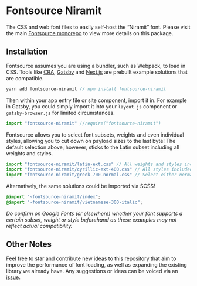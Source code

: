 # Fontsource Niramit

The CSS and web font files to easily self-host the “Niramit” font. Please visit the main [Fontsource monorepo](https://github.com/DecliningLotus/fontsource) to view more details on this package.

## Installation

Fontsource assumes you are using a bundler, such as Webpack, to load in CSS. Tools like [CRA](https://create-react-app.dev/), [Gatsby](https://www.gatsbyjs.org/) and [Next.js](https://nextjs.org/) are prebuilt example solutions that are compatible.

```javascript
yarn add fontsource-niramit // npm install fontsource-niramit
```

Then within your app entry file or site component, import it in. For example in Gatsby, you could simply import it into your `layout.js` component or `gatsby-browser.js` for limited circumstances.

```javascript
import "fontsource-niramit" //require("fontsource-niramit")
```

Fontsource allows you to select font subsets, weights and even individual styles, allowing you to cut down on payload sizes to the last byte! The default selection above, however, sticks to the Latin subset including all weights and styles.

```javascript
import "fontsource-niramit/latin-ext.css" // All weights and styles included.
import "fontsource-niramit/cyrillic-ext-400.css" // All styles included.
import "fontsource-niramit/greek-700-normal.css" // Select either normal or italic.
```

Alternatively, the same solutions could be imported via SCSS!

```scss
@import "~fontsource-niramit/index";
@import "~fontsource-niramit/vietnamese-300-italic";
```

_Do confirm on Google Fonts (or elsewhere) whether your font supports a certain subset, weight or style beforehand as these examples may not reflect actual compatibility._

## Other Notes

Feel free to star and contribute new ideas to this repository that aim to improve the performance of font loading, as well as expanding the existing library we already have. Any suggestions or ideas can be voiced via an [issue](https://github.com/DecliningLotus/fontsource/issues).
